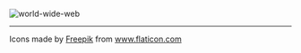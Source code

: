 ![world-wide-web](https://user-images.githubusercontent.com/8418700/141181896-6a63665f-4e1d-4832-aad4-1fbfe1341703.png)

<hr/>
<div>Icons made by <a href="https://www.freepik.com" title="Freepik">Freepik</a> from <a href="https://www.flaticon.com/" title="Flaticon">www.flaticon.com</a></div>
